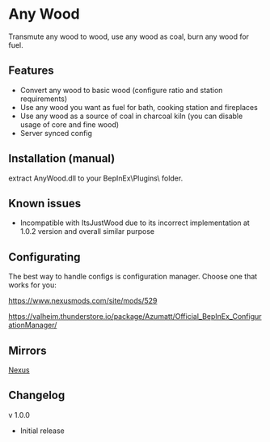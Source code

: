 # Any Wood
Transmute any wood to wood, use any wood as coal, burn any wood for fuel.

## Features
* Convert any wood to basic wood (configure ratio and station requirements)
* Use any wood you want as fuel for bath, cooking station and fireplaces
* Use any wood as a source of coal in charcoal kiln (you can disable usage of core and fine wood)
* Server synced config

## Installation (manual)
extract AnyWood.dll to your BepInEx\Plugins\ folder.

## Known issues
* Incompatible with ItsJustWood due to its incorrect implementation at 1.0.2 version and overall similar purpose

## Configurating
The best way to handle configs is configuration manager. Choose one that works for you:

https://www.nexusmods.com/site/mods/529

https://valheim.thunderstore.io/package/Azumatt/Official_BepInEx_ConfigurationManager/

## Mirrors

[Nexus](https://www.nexusmods.com/valheim/mods/2560)

## Changelog

v 1.0.0
* Initial release